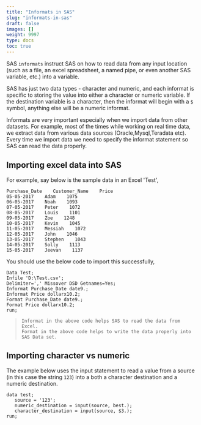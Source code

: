 ```yaml
---
title: "Informats in SAS"
slug: "informats-in-sas"
draft: false
images: []
weight: 9997
type: docs
toc: true
---
```


SAS `informats` instruct SAS on how to read data from any input location (such as a file, an excel spreadsheet, a named pipe, or even another SAS variable, etc.) into a variable. 

SAS has just two data types - character and numeric, and each informat is specific to storing the value into either a character or numeric variable.  If the destination variable is a character, then the informat will begin with a `$` symbol, anything else will be a numeric informat.

Informats are very important especially when we import data from other datasets. For example, most of the times while working on real time data, we extract data from various data sources (Oracle,Mysql,Teradata etc). Every time we import data we need to specify the informat statement so SAS can read the data properly.

## Importing excel data into SAS
For example, say below is the sample data in an Excel 'Test',

    Purchase_Date    Customer_Name    Price
    05-05-2017    Adam    1075
    06-05-2017    Noah    1093
    07-05-2017    Peter    1072
    08-05-2017    Louis    1101
    09-05-2017    Zoe    1248
    10-05-2017    Kevin    1045
    11-05-2017    Messiah    1072
    12-05-2017    John    1046
    13-05-2017    Stephen    1043
    14-05-2017    Solly    1113
    15-05-2017    Jeevan    1137

You should use the below code to import this successfully,

    Data Test;
    Infile 'D:\Test.csv';
    Delimiter=',' Missover DSD Getnames=Yes;
    Informat Purchase_Date date9.;
    Informat Price dollarx10.2;
    Format Purchase_Date date9.;
    Format Price dollarx10.2;
    run;


>     Informat in the above code helps SAS to read the data from Excel.
>     Format in the above code helps to write the data properly into SAS Data set.

## Importing character vs numeric
The example below uses the input statement to read a value from a source (in this case the string `123`) into a both a character destination and a numeric destination.

    data test;
       source = '123';
       numeric_destination = input(source, best.);
       character_destination = input(source, $3.);
    run;


